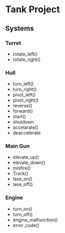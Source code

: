 # Tank Project



## Systems

### Turret

- rotate_left()
- rotate_right()




### Hull


- turn_left()
- turn_right()
- pivot_left()
- pivot_right()
- reverse()
- forward()
- start()
- shutdown
- accelarate()
- deaccelerate



### Main Gun

- elevate_up()
- elevate_down()
- misfire()
- Track()
- lase_on()
- lase_off()

### Engine

- turn_on()
- turn_off()
- engine_malfunction()
- error_code()

